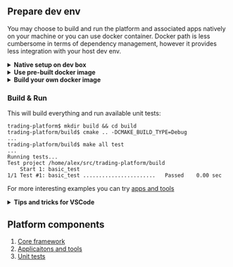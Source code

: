 ## Prepare dev env
You may choose to build and run the platform and associated apps natively on your machine or you can use docker container.
Docker path is less cumbersome in terms of dependency management, however it provides less integration with your host dev env.
<details>
<summary><b>Native setup on dev box</b></summary>

### Install GCC on Ubuntu
Refreshing the apt database:

```
$ sudo apt update
$ sudo apt-get upgrade -y
$ sudo apt-get dist-upgrade -y
```
Installing dev tools:
```
$ sudo apt install build-essential software-properties-common manpages-dev -y
```
Adding the GCC apt repo:
```
$ sudo add-apt-repository ppa:ubuntu-toolchain-r/test -y
$ sudo apt-get update -y
```
Install latest (as of 2024-DEC) GCC:
```
$ sudo apt install gcc-14 g++-14 -y
```
Configure the links to default compiler:
```
$ sudo update-alternatives --install /usr/bin/gcc gcc /usr/bin/gcc-14 14 --slave /usr/bin/g++ g++ /usr/bin/g++-14
```
Select and check gcc version
```
$ sudo update-alternatives --config gcc
There is 1 choice for the alternative gcc (providing /usr/bin/gcc).

  Selection    Path             Priority   Status
------------------------------------------------------------
* 0            /usr/bin/gcc-14   14        auto mode
  1            /usr/bin/gcc-14   14        manual mode

$ gcc --version
gcc (Ubuntu 14.2.0-4ubuntu2~24.04) 14.2.0
...
```

### Install dependencies
Collection of [Boost libraries](https://www.boost.org/):
```
$ sudo apt-get install libboost-all-dev -y
```

[JSON parser for Modern C++](https://github.com/nlohmann/json):
```
$ sudo apt-get install nlohmann-json3-dev -y
```

[Low abstraction JSON parser](https://rapidjson.org/):
```
$ sudo apt-get install rapidjson-dev -y
```

[Catch2 unit testing framework](https://github.com/catchorg/Catch2):
```
$ sudo apt-get install catch2 -y
```

</details>

<details>
<summary><b>Use pre-built docker image</b></summary>
TODO...
</details>

<details>
<summary><b>Build your own docker image</b></summary>

### Build and run docker image locally
```
$ docker build -t trading-platform ./docker
...
$ docker run -it --name trading-platform -dp 2223:22 \
    --cap-add=SYS_PTRACE --security-opt seccomp=unconfined \
    -v /Users/alex/work/trading-platform:/home/user/trading-platform trading-platform
$ ssh user@localhost -p 2223
  -> password
```

</details>

### Build & Run
This will build everything and run available unit tests:
```
trading-platform$ mkdir build && cd build
trading-platform/build$ cmake .. -DCMAKE_BUILD_TYPE=Debug
...
trading-platform/build$ make all test
...
Running tests...
Test project /home/alex/src/trading-platform/build
    Start 1: basic_test
1/1 Test #1: basic_test .......................   Passed    0.00 sec
```
For more interesting examples you can try [apps and tools](apps/README.md)

<details>
<summary><b>Tips and tricks for VSCode</b></summary>

1. Install CMake tools and C/C++ Extension Pack plugins;
2. Configure project using CMake (you can see it in the status bar in the bottom) - you might need to select GCC version in the drop down menu;
3. To build project you can press "Build" in the status bar (or you can do the same but select a specific target instead of "all");
4. CTRL-SHIFT-B to build (you might need to generate a task to skip drop down menu - this is done by selecting config button when the drop down menu appears);
5. CTRL-F5 to build and run (it's useful for tests - you can select basic_test as a target to try it)
 
</details>

## Platform components
1. [Core framework](core/README.md)
2. [Applicaitons and tools](apps/README.md)
3. [Unit tests](tests/README.md)

